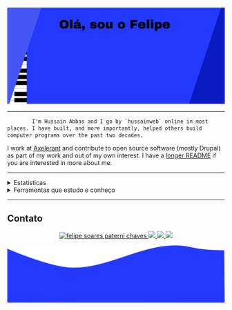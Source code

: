 ![BannerGIF](./img/banner.gif)

<hr>


            I'm Hussain Abbas and I go by `hussainweb` online in most places. I have built, and more importantly, helped others build computer programs over the past two decades.

I work at [Axelerant](https://axelerant.com) and contribute to open source software (mostly Drupal) as part of my work and out of my own interest. I have a [longer README](https://hussainweb.github.io/README/) if you are interested in more about me.

---

<details>
<summary>Estatisticas</summary>
<div>

  <img height="165em" src="https://github-readme-stats.vercel.app/api?username=felipepaterni&show_icons=true&theme=blue-green&include_all_commits=true&count_private=true"/>
  <img height="165em" src="https://github-readme-stats.vercel.app/api/top-langs/?username=felipepaterni&layout=compact&langs_count=7&theme=blue-green"/>
</div>
</details>

<details>
<summary>Ferramentas que estudo e conheço</summary>

#### Linguagens

[![Linguagens](https://skillicons.dev/icons?i=js,html,css,php,cs&perline=10&theme=dark)](#linguagens)

### Frameworks e Ferramentas

[![Frameworks&Ferramentas](https://skillicons.dev/icons?i=react,dotnet,unity&perline=10&theme=dark)](#frameworks-e-ferramentas)

</details>

<hr>

## Contato



  
<p align="center">
  <a href="https://www.linkedin.com/in/felipe-soares-paterni-chaves-a54905254/">
    <img src="https://skillicons.dev/icons?i=linkedin&theme=dark" alt="felipe soares paterni chaves" />
  </a>
    <a href="https://skillicons.dev">
    <img src="https://skillicons.dev/icons?i=instagram&theme=dark" />
  </a>
    <a href="#">
    <img src="https://skillicons.dev/icons?i=discord&theme=dark" />
  </a>
<a href="mailto:felipesp.chaves@gmail.com"> 
    <img src="https://skillicons.dev/icons?i=gmail&theme=dark" />
  </a>
</p>

 
![Bottom](./img/bottom.svg)
